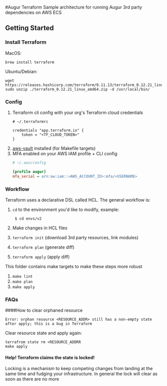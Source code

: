#Augur Terraform
Sample architecture for running Augur 3rd party
dependencies on AWS ECS
## Getting Started
### Install Terraform
MacOS:
```
brew install terraform
```

Ubuntu/Debian:
```
wget https://releases.hashicorp.com/terraform/0.11.13/terraform_0.12.21_linux_amd64.zip
sudo unzip ./terraform_0.12.21_linux_amd64.zip -d /usr/local/bin/
```

### Config
1.  Terraform cli config with your org's Terraform cloud credentials
    ```
    # ~/.terraformrc

    credentials "app.terraform.io" {
        token = "<TF_CLOUD_TOKEN>"
    }
    ```
2. [aws-vault](https://github.com/99designs/aws-vault) installed (for Makefile targets)
3. MFA enabled on your AWS IAM profile + CLI config
    ```ini
   # ~/.aws/config

   [profile augur]
   mfa_serial = arn:aw:iam::<AWS_ACCOUNT_ID>:mfa/<USERNAME>
    ```

### Workflow

Terraform uses a declarative DSL called HCL. The general workflow is:
1. `cd` to the environment you'd like to modify, example:

        $ cd envs/v2
2. Make changes in HCL files
3. `terraform init` (download 3rd party resources, link modules)
4. `terraform plan` (generate diff)
5. `terraform apply` (apply diff)

This folder contains make targets to make these steps more robust

1. `make lint`
2. `make plan`
3. `make apply`

### FAQs
####How to clear orphaned resource
```
Error: orphan resource <RESOURCE_ADDR> still has a non-empty state after apply; this is a bug in Terraform
```
Clear resource state and apply again:
```
terrafrom state rm <RESOURCE_ADDRR
make apply
```

#### Help! Terraform claims the state is locked!
Locking is a mechanism to keep competing changes from landing at the same time and fudging your infrastructure. In general the lock will clear as soon as there are no more
